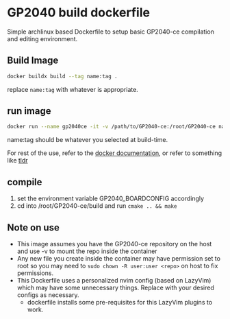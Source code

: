 # GP2040 build dockerfile

Simple archlinux based Dockerfile to setup basic GP2040-ce
compilation and editing environment.

## Build Image

~~~bash
docker buildx build --tag name:tag .
~~~

replace `name:tag` with whatever is appropriate.

## run image

~~~bash
docker run --name gp2040ce -it -v /path/to/GP2040-ce:/root/GP2040-ce name:tag
~~~

name:tag should be whatever you selected at build-time.

For rest of the use, refer to the [docker documentation](https://docs.docker.com/),
or refer to something like [tldr](https://github.com/dbrgn/tealdeer)

## compile

1. set the environment variable GP2040_BOARDCONFIG accordingly
2. cd into /root/GP2040-ce/build and run `cmake .. && make`

## Note on use

* This image assumes you have the GP2040-ce repository on the host and use -v to mount the repo inside the container
* Any new file you create inside the container may have permission set to root so you may need to `sudo chown -R user:user <repo>` on host to fix permissions.
* This Dockerfile uses a personalized nvim config (based on LazyVim) which may have some unnecessary things.  Replace with your desired configs as necessary.
  * dockerfile installs some pre-requisites for this LazyVim plugins to work.
